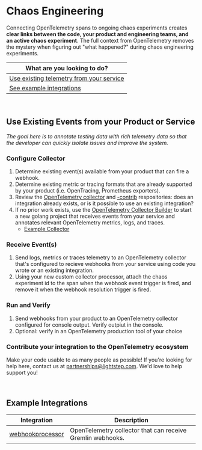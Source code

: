 # Chaos Engineering

Connecting OpenTelemetry spans to ongoing chaos experiments creates **clear links between the code, your product and engineering teams, and an active chaos experiment**. The full context from OpenTelemetry removes the mystery when figuring out "what happened?" during chaos engineering experiments.

| What are you looking to do? | 
| ----- |
| [Use existing telemetry from your service](#use-existing-events-from-your-product-or-service) |
| [See example integrations](#example-integrations) |

<br/>

## Use Existing Events from your Product or Service

_The goal here is to annotate testing data with rich telemetry data so that the developer can quickly isolate issues and improve the system._

### Configure Collector

1. Determine existing event(s) available from your product that can fire a webhook.
2. Determine existing metric or tracing formats that are already supported by your product (i.e. OpenTracing, Prometheus exporters).
3. Review the [OpenTelemetry collector](https://github.com/open-telemetry/opentelemetry-collector) and [-contrib](https://github.com/open-telemetry/opentelemetry-collector-contrib) respositories: does an integration already exists, or is it possible to use an existing integration?
4. If no prior work exists, use the [OpenTelemetry Collector Builder](https://github.com/open-telemetry/opentelemetry-collector-builder) to start a new golang project that receives events from your service and annotates relevant OpenTelemetry metrics, logs, and traces.
    * [Example Collector](https://github.com/lightstep/lightstep-partner-toolkit/tree/main/collector)

### Receive Event(s)

1. Send logs, metrics or traces telemetry to an OpenTelemetry collector that's configured to recieve webhooks from your service using code you wrote or an existing integration. 
2. Using your new custom collector processor, attach the chaos experiment id to the span when the webhook event trigger is fired, and remove it when the webhook resolution trigger is fired.

### Run and Verify

1. Send webhooks from your product to an OpenTelemetry collector configured for console output. Verify outpiut in the console.
2. Optional: verify in an OpenTelemetry production tool of your choice

### Contribute your integration to the OpenTelemetry ecosystem

Make your code usable to as many people as possible! If you're looking for help here, contact us at partnerships@lightstep.com. We'd love to help support you!

<br/>

## Example Integrations

| Integration | Description |
| --- | --- |
| [webhookprocessor](../../collector) | OpenTelemetry collector that can receive Gremlin webhooks. |
